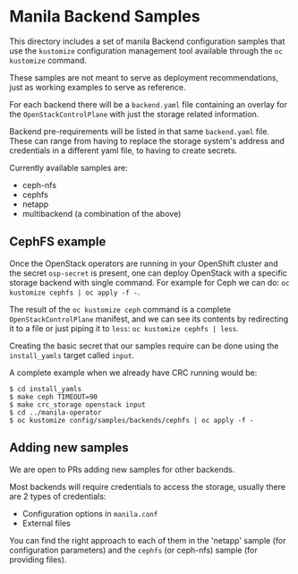 # Manila Backend Samples

This directory includes a set of manila Backend configuration samples that use
the `kustomize` configuration management tool available through the `oc
kustomize` command.

These samples are not meant to serve as deployment recommendations, just as
working examples to serve as reference.

For each backend there will be a `backend.yaml` file containing an overlay for
the `OpenStackControlPlane` with just the storage related information.

Backend pre-requirements will be listed in that same `backend.yaml` file.
These can range from having to replace the storage system's address and
credentials in a different yaml file, to having to create secrets.

Currently available samples are:

- ceph-nfs
- cephfs
- netapp
- multibackend (a combination of the above)

## CephFS example

Once the OpenStack operators are running in your OpenShift cluster and
the secret `osp-secret` is present, one can deploy OpenStack with a
specific storage backend with single command.  For example for Ceph we can do:
`oc kustomize cephfs | oc apply -f -`.

The result of the `oc kustomize ceph` command is a complete
`OpenStackControlPlane` manifest, and we can see its contents by redirecting it
to a file or just piping it to `less`: `oc kustomize cephfs | less`.

Creating the basic secret that our samples require can be done using the
`install_yamls` target called `input`.

A complete example when we already have CRC running would be:

```
$ cd install_yamls
$ make ceph TIMEOUT=90
$ make crc_storage openstack input
$ cd ../manila-operator
$ oc kustomize config/samples/backends/cephfs | oc apply -f -
```

## Adding new samples

We are open to PRs adding new samples for other backends.

Most backends will require credentials to access the storage, usually there are
2 types of credentials:

- Configuration options in `manila.conf`
- External files

You can find the right approach to each of them in the 'netapp' sample (for
configuration parameters) and the `cephfs` (or ceph-nfs) sample (for providing
files).
